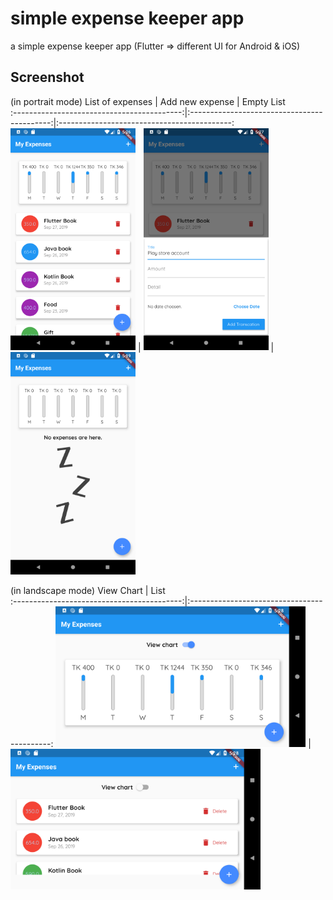 # simple expense keeper app
a simple expense keeper app (Flutter => different UI for Android & iOS)

 ## Screenshot 

(in portrait mode)
 List of expenses                           | Add new expense                             | Empty List           		                    
:------------------------------------------:|:-------------------------------------------:|:-------------------------------------------:
 <img src="files/list.png" width="200">     | <img src="files/add_tx.png" width="200">    | <img src="files/no_list.png" width="200"> 
 
 
 (in landscape mode)
  View Chart                                 | List                                     		                    
 :------------------------------------------:|:-------------------------------------------:
  <img src="files/responsive_chart.png" width="400">     | <img src="files/responsive_list.png" width="400">